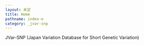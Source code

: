 ```yaml
---
layout: 未定
title: Home
pathname: index-e
category: _jvar-snp
---
```


<div id="primary">

<div id="page_main">

JVar-SNP (Japan Variation Database for Short Genetic Variation)

</div>

</div>
